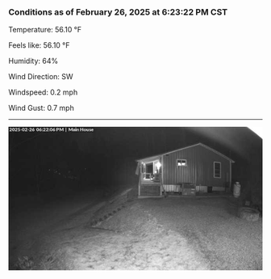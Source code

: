 ### Conditions as of February 26, 2025 at 6:23:22 PM CST 

Temperature: 56.10 &deg;F

Feels like: 56.10 &deg;F

Humidity: 64%

Wind Direction: SW

Windspeed: 0.2 mph

Wind Gust: 0.7 mph

---

<img src="./images/latest.jpeg"/>


